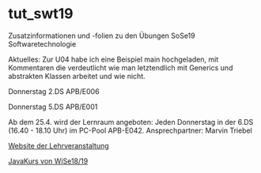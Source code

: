 # tut_swt19
Zusatzinformationen und -folien zu den Übungen SoSe19 Softwaretechnologie

Aktuelles:
Zur U04 habe ich eine Beispiel main hochgeladen, 
mit Kommentaren die verdeutlicht wie man letztendlich 
mit Generics und abstrakten Klassen arbeitet und wie nicht.  

Donnerstag 2.DS APB/E006

Donnerstag 5.DS APB/E001

Ab dem 25.4. wird der Lernraum angeboten: 
Jeden Donnerstag in der 6.DS (16.40 - 18.10 Uhr) im PC-Pool APB-E042. 
Ansprechpartner: Marvin Triebel

[Website der Lehrveranstaltung](https://tu-dresden.de/ing/informatik/smt/st/studium/lehrveranstaltungen?leaf=2&lang=de&subject=391&embedding_id=47eddfa7c5a54ed5be49042aff35a31b)

[JavaKurs von WiSe18/19](https://github.com/RatedARRR/TUT-JAVA-2018)
